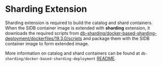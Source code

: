 # Sharding Extension
Sharding extension is required to build the catalog and shard containers. When
the SIDB container image is extended with **sharding** extension, it downloads the 
required scripts from [db-sharding/docker-based-sharding-deployment/dockerfiles/19.3.0/scripts](https://github.com/oracle/db-sharding/tree/master/docker-based-sharding-deployment/dockerfiles/19.3.0/scripts)
and package them with the SIDB container image to form extended image.

More information on catalog and shard containers can be found at `db-sharding/docker-based-sharding-deployment` [README](https://github.com/oracle/db-sharding/blob/master/docker-based-sharding-deployment/README.md).